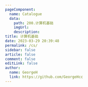 ```yaml
---
pageComponent: 
  name: Catalogue
  data: 
    path: 200.计算机基础
    imgUrl: 
    description: 
title: 计算机基础
date: 2023-03-29 20:39:48
permalink: /cs/
sidebar: false
article: false
comment: false
editLink: false
author: 
  name: GeorgeH
  link: https://github.com/GeorgeHcc
---
```

